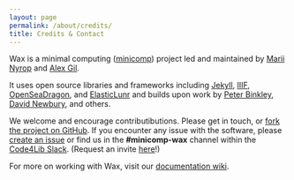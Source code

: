 ```yaml
---
layout: page
permalink: /about/credits/
title: Credits & Contact
---
```


Wax is a minimal computing ([minicomp](https://github.com/minicomp)) project led and maintained by [Marii Nyrop](https://marii.info/) and [Alex Gil](https://github.com/elotroalex).

It uses open source libraries and frameworks including [Jekyll](https://jekyllrb.com), [IIIF](https://iiif.io), [OpenSeaDragon](https://openseadragon.github.io/), and [ElasticLunr](https://github.com/weixsong/elasticlunr.js) and builds upon work by [Peter Binkley](https://github.com/pbinkley), [David Newbury](https://github.com/workergnome), and others.

We welcome and encourage contributibutions. Please get in touch, or [fork the project on GitHub](https://github.com/minicomp/wax). If you encounter any issue with the software, please [create an issue](https://github.com/minicomp/wax/issues) or find us in the **#minicomp-wax** channel within the [Code4Lib Slack](https://code4lib.slack.com). (Request an invite [here](https://docs.google.com/forms/d/e/1FAIpQLSeD77mBp0Y13mFePF8UmDwFrlbxNx3VttEjz_3dgglJeK-Zbg/viewform?c=0&w=1)!)

For more on working with Wax, visit our [documentation wiki](https://minicomp.github.io/wiki/wax/).
